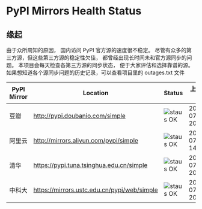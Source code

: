 PyPI Mirrors Health Status
===========================

## 缘起
由于众所周知的原因， 国内访问 PyPI 官方源的速度很不稳定。 尽管有众多的第三方源，但这些第三方源的稳定性欠佳， 都曾经出现长时间未和官方源同步的问题。 本项目会每天检查各第三方源的同步状态， 便于大家评估和选择靠谱的源。
如果想知道各个源同步问题的历史记录，可以查看项目里的 outages.txt 文件

| PyPI Mirror | Location | Status | 上次同步时间 |
| --- | --- | --- | --- |
| 豆瓣 | http://pypi.doubanio.com/simple | ![staus OK](https://img.shields.io/badge/staus-OK-brightgreen.svg?style=for-the-badge) | 2019-07-23 20:30:05 |
| 阿里云 | http://mirrors.aliyun.com/pypi/simple | ![staus OK](https://img.shields.io/badge/staus-OK-brightgreen.svg?style=for-the-badge) | 2019-07-23 14:11:21 |
| 清华 | https://pypi.tuna.tsinghua.edu.cn/simple | ![staus OK](https://img.shields.io/badge/staus-OK-brightgreen.svg?style=for-the-badge) | 2019-07-23 20:33:45 |
| 中科大 | https://mirrors.ustc.edu.cn/pypi/web/simple | ![staus OK](https://img.shields.io/badge/staus-OK-brightgreen.svg?style=for-the-badge) | 2019-07-23 20:33:45 |
